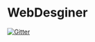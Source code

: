 # WebDesginer

[![Gitter](https://badges.gitter.im/codebarrels/WebDesginer.svg)](https://gitter.im/codebarrels/WebDesginer?utm_source=badge&utm_medium=badge&utm_campaign=pr-badge&utm_content=badge)